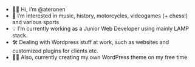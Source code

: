- :mage_man: Hi, I’m @ateronen
- :smiling_face_with_three_hearts: I’m interested in music, history, motorcycles, videogames (+ chess!) and various sports
- :bulb: I’m currently working as a Junior Web Developer using mainly LAMP stack.
- :hammer_and_wrench: Dealing with Wordpress stuff at work, such as websites and customized plugins for clients etc.
- :mechanic: Also, currently creating my own WordPress theme on my free time

<!---
ateronen/ateronen is a ✨ special ✨ repository because its `README.md` (this file) appears on your GitHub profile.
You can click the Preview link to take a look at your changes.
--->
